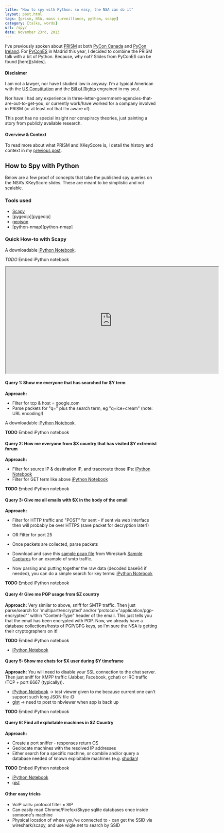 ```yaml
---
title: "How to spy with Python: so easy, the NSA can do it"
layout: post.html
tags: [prism, NSA, mass surveillance, python, scapy]
category: [talks, words]
url: /spy/
date: November 23rd, 2013
---
```


I’ve previously spoken about [PRISM](http://www.roguelynn.com/prism) at both [PyCon Canada][pyconca] and [PyCon Ireland][pyconie].  For [PyConES][pycones] in Madrid this year, I decided to combine the PRISM talk with a bit of Python.  Because, why not?  Slides from PyConES can be found [here][slides].


#### Disclaimer

I am not a lawyer, nor have I studied law in anyway.  I’m a typical American with the [US Constitution][constitution] and the [Bill of Rights][billofrights] engrained in my soul.

Nor have I had any experience in three-letter-government-agencies-that-are-out-to-get-you, or currently work/have worked for a company involved in PRISM (or at least not that I’m aware of).

This post has no special insight nor conspiracy theories, just painting a story from publicly available research.


#### Overview & Context

To read more about what PRISM and XKeyScore is, I detail the history and context in my [previous post](http://www.roguelynn.com/prism).


## How to Spy with Python

Below are a few proof of concepts that take the published spy queries on the NSA’s XKeyScore slides.  These are meant to be simplistic and not scalable.

### Tools used

* [Scapy][scapy]
* [pygeoip][pygeoip]
* [geojson][geojson]
* [python-nmap][python-nmap]

### Quick How-to with Scapy

A downloadable [iPython Notebook](http://nbviewer.ipython.org/7590571).

*TODO* Embed iPython notebook

<iframe src=http://nbviewer.ipython.org width=700 height=350></iframe>

#### Query 1: Show me everyone that has searched for $Y term

**Approach:**

* Filter for tcp & host = google.com
* Parse packets for "q=" plus the search term, eg "q=ice+cream" (note: URL encoding!)

A downloadable [iPython Notebook](http://nbviewer.ipython.org/7589025).

**TODO** Embed iPython notebook

#### Query 2: How me everyone from $X country that has visited $Y extremist forum

**Approach:**

* Filter for source IP & destination IP, and traceroute those IPs: [iPython Notebook](http://nbviewer.ipython.org/7588949)
* Filter for GET term like above [iPython Notebook](http://nbviewer.ipython.org/7589025)

**TODO** Embed iPython notebook

#### Query 3: Give me all emails with $X in the body of the email

**Approach:**

* Filter for HTTP traffic and "POST" for sent - if sent via web interface then will probably be over HTTPS (save packet for decryption later!)
* OR Filter for port 25
* Once packets are collected, parse packets


* Download and save this [sample pcap file](http://wiki.wireshark.org/SampleCaptures?action=AttachFile&do=get&target=smtp.pcap) from Wireskark [Sample Captures](http://wiki.wireshark.org/SampleCaptures) for an example of smtp traffic.
* Now parsing and putting together the raw data (decoded base64 if needed), you can do a simple search for key terms: [iPython Notebook](http://nbviewer.ipython.org/7589033)

**TODO** Embed iPython notebook

#### Query 4: Give me PGP usage from $Z country

**Approach:**
Very similar to above, sniff for SMTP traffic.  Then just parse/search for 'multipart/encrypted' and/or 'protocol="application/pgp-encrypted"' within "Content-Type" header of the email.  This just tells you that the email has been encrypted with PGP.  Now, we already have a database collections/hosts of PGP/GPG keys, so I'm sure the NSA is getting their cryptographers on it!

**TODO** Embed iPython notebook

* [iPython Notebook](http://nbviewer.ipython.org/7589056)


#### Query 5: Show me chats for $X user during $Y timeframe

**Approach:**
You will need to disable your SSL connection to the chat server.  Then just sniff for XMPP traffic (Jabber, Facebook, gchat) or IRC traffic (TCP + port 6667 (typically)).

* [iPython Notebook](http://nbtest.herokuapp.com/gist/econchick/7589075) -> test viewer given to me because current one can't support such long JSON file :D
* [gist](https://gist.github.com/econchick/7589338) -> need to post to nbviewer when app is back up

**TODO** Embed iPython notebook

#### Query 6: Find all exploitable machines in $Z Country

**Approach:**

* Create a port sniffer - responses return OS
* Geolocate machines with the resolved IP addresses
* Either search for a specific machine, or combile and/or query a database needed of known exploitable machines (e.g. [shodan](http://www.shodanhq.com/))

**TODO** Embed iPython notebook

* [iPython Notebook](http://nbviewer.ipython.org/7589366)
* [gist](https://gist.github.com/econchick/7589366)


#### Other easy tricks 

* VoIP calls: protocol filter = SIP
* Can easily read Chrome/Firefox/Skype sqlite databases once inside someone's machine
* Physical location of where you've connected to - can get the SSID via wireshark/scapy, and use wigle.net to search by SSID



[constitution]: http://www.archives.gov/exhibits/charters/constitution.html
[billofrights]: http://www.archives.gov/exhibits/charters/bill_of_rights_transcript.html
[pyconca]: http://pycon.ca
[pyconie]: http://python.ie/pycon/2013/
[scapy]: 
[pygeoip]: 
[geojson]:
[python-nmap]:
[pycones]:
[slides]: